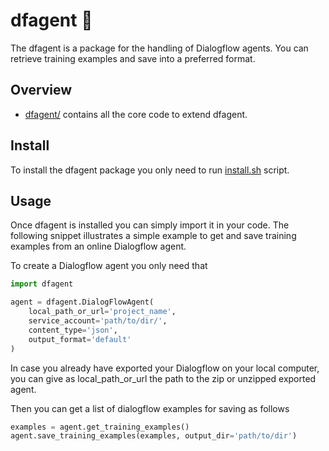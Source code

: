 # dfagent 🤖
The dfagent is a package for the handling of Dialogflow agents. You can retrieve training examples and save into a preferred format.

## Overview

* [dfagent/](dfagent) contains all the core code to extend dfagent.

## Install

To install the dfagent package you only need to run [install.sh](install.sh) script.

## Usage

Once dfagent is installed you can simply import it in your code. The following snippet illustrates a simple example to get and save training examples from an online Dialogflow agent.

To create a Dialogflow agent you only need that

```Python
import dfagent

agent = dfagent.DialogFlowAgent(
    local_path_or_url='project_name',
    service_account='path/to/dir/',
    content_type='json',
    output_format='default'
)
```

In case you already have exported your Dialogflow on your local computer, you can give as local_path_or_url the path to the zip or unzipped exported agent.

Then you can get a list of dialogflow examples for saving as follows

```Python
examples = agent.get_training_examples()
agent.save_training_examples(examples, output_dir='path/to/dir')
```

